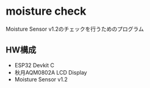 # moisture check

Moisture Sensor v1.2のチェックを行うためのプログラム

## HW構成

- ESP32 Devkit C
- 秋月AQM0802A LCD Display
- Moisture Sensor v1.2
